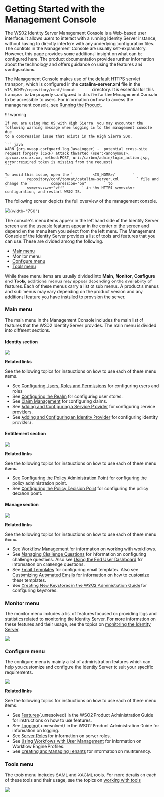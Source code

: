 # Getting Started with the Management Console

The WSO2 Identity Server Management Console is a Web-based user
interface. It allows users to interact with a running Identity Server
instance, without having to directly interfere with any underlying
configuration files. The controls in the Management Console are usually
self-explanatory. However, this page provides some additional insight on
what can be configured here. The product documentation provides further
information about the technology and offers guidance on using the
features and configurations.

The Management Console makes use of the default HTTPS servlet transport,
which is configured in the **catalina-server.xml** file in the
`         <IS_HOME>/repository/conf/tomcat        ` directory. It is
essential for this transport to be properly configured in this file for
the Management Console to be accessible to users. For information on how
to access the management console, see [Running the
Product](_Running_the_Product_).

!!! warning
    
    If you are using Mac OS with High Sierra, you may encounter the
    following warning message when logging in to the management console due
    to a compression issue that exists in the High Sierra SDK.
    
    ``` java
    WARN {org.owasp.csrfguard.log.JavaLogger} -  potential cross-site request forgery (CSRF) attack thwarted (user:<anonymous>, ip:xxx.xxx.xx.xx, method:POST, uri:/carbon/admin/login_action.jsp, error:required token is missing from the request)
    ```
    
    To avoid this issue, open the `         <IS_HOME>/        `
    `         repository/conf/tomcat/catalina-server.xml        ` file and
    change the `         compression="on"        ` to
    `         compression="off"        ` in the HTTPS connector
    configuration, and restart WSO2 IS.
    

The following screen depicts the full overview of the management
console.

![](attachments/103328985/103328992.png){width="750"}

The console's menu items appear in the left hand side of the Identity
Server screen and the useable features appear in the center of the
screen and depend on the menu item you select from the left menu. The
Management Console of the Identity Server provides a list of tools and
features that you can use. These are divided among the following.

-   [Main menu](#GettingStartedwiththeManagementConsole-Mainmenu)
-   [Monitor menu](#GettingStartedwiththeManagementConsole-Monitormenu)
-   [Configure
    menu](#GettingStartedwiththeManagementConsole-Configuremenu)
-   [Tools menu](#GettingStartedwiththeManagementConsole-Toolsmenu)

While these menu items are usually divided into **Main**, **Monitor**,
**Configure** and **Tools**, additional menus may appear depending on
the availability of features. Each of these menus carry a list of sub
menus. A product's menus and sub menus may vary depending on the product
version and any additional feature you have installed to provision the
server.

### Main menu

The main menu in the Management Console includes the main list of
features that the WSO2 Identity Server provides. The main menu is
divided into different sections.

#### Identity section

![](attachments/103328985/103328990.png)

**Related links**

See the following topics for instructions on how to use each of these
menu items.

-   See [Configuring Users, Roles and
    Permissions](_Configuring_Users_Roles_and_Permissions_) for
    configuring users and roles.
-   See [Configuring the Realm](_Configuring_the_Realm_) for configuring
    user stores.
-   See [Claim Management](_Claim_Management_) for configuring claims.
-   See [Adding and Configuring a Service
    Provider](_Adding_and_Configuring_a_Service_Provider_) for
    configuring service providers.
-   See [Adding and Configuring an Identity
    Provider](_Adding_and_Configuring_an_Identity_Provider_) for
    configuring identity providers.

#### Entitlement section

![](attachments/103328985/103328991.png)

**Related links**

See the following topics for instructions on how to use each of these
menu items.

-   See [Configuring the Policy Administration
    Point](../../tutorials/configuring-the-policy-administration-point) for
    configuring the policy administration point.
-   See [Configuring the Policy Decision
    Point](_Configuring_the_Policy_Decision_Point_) for configuring the
    policy decision point.

#### Manage section

![](attachments/103328985/103328986.png)

**Related links**

See the following topics for instructions on how to use each of these
menu items.

-   See [Workflow Management](_Workflow_Management_) for information on
    working with workflows.
-   See [Managing Challenge Questions](_Managing_Challenge_Questions_)
    for information on configuring challenge questions. Also see [Using
    the End User Dashboard](_Using_the_End_User_Dashboard_) for
    information on challenge questions.
-   See [Email Templates](_Email_Templates_) for configuring email
    templates. Also see [Customizing Automated
    Emails](https://docs.wso2.com/display/IS530/Customizing+Automated+Emails)
    for information on how to customize these templates.
-   See [Creating New Keystores in the WSO2 Administration
    Guide](https://docs.wso2.com/display/ADMIN44x/Creating+New+Keystores)
    for configuring keystores.

### Monitor menu

The monitor menu includes a list of features focused on providing logs
and statistics related to monitoring the Identity Server. For more
information on these features and their usage, see the topics on
[monitoring the Identity Server](_Monitoring_the_Identity_Server_).

![](attachments/103328985/103328987.png)

### Configure menu

The configure menu is mainly a list of administration features which can
help you customize and configure the Identity Server to suit your
specific requirements.

![](attachments/103328985/103328988.png)

**Related links**

See the following topics for instructions on how to use each of these
menu items.

-   See [Features](#){.unresolved} in the WSO2 Product Administration
    Guide for instructions on how to use features.
-   See [Logging](#){.unresolved} in the WSO2 Product Administration
    Guide for information on logging.
-   See [Server Roles](_Server_Roles_) for information on server roles.
-   See [Using Workflows with User
    Management](_Using_Workflows_with_User_Management_) for information
    on Workflow Engine Profiles.
-   See [Creating and Managing Tenants](_Creating_and_Managing_Tenants_)
    for information on multitenancy.

### Tools menu

The tools menu includes SAML and XACML tools. For more details on each
of these tools and their usage, see the topics on [working with
tools](_Using_Tools_).

![](attachments/103328985/103328989.png)
